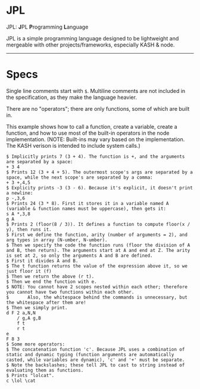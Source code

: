 # JPL
JPL: **J**PL **P**rogramming **L**anguage

JPL is a simple programming language designed to be lightweight and mergeable with other projects/frameworks, especially KASH & node.

-----

# Specs

Single line comments start with `$`.
Multiline comments are not included in the specification, as they make the language heavier.

There are no "operators"; there are only functions, some of which are built in.

This example shows how to call a function, create a variable, create a function, and how to use most of the built-in operators in the node implementation. (NOTE: Built-ins may vary based on the implementation. The KASH verison is intended to include system calls.)

```
$ Implicitly prints 7 (3 + 4). The function is +, and the arguments are separated by a space:
+ 3 4
$ Prints 12 (3 + 4 + 5). The outermost scope's args are separated by a space, while the next scope's are separated by a comma:
+ 3 +,4,5
$ Explicity prints -3 (3 - 6). Because it's explicit, it doesn't print a newline:
p -,3,6
$ Prints 24 (3 * 8). First it stores it in a variable named A (variable & function names must be uppercase), then gets it:
s A *,3,8
g A
$ Prints 2 (floor(8 / 3)). It defines a function to compute floor(x / y), then runs it.
$ First we define the function, arity (number of arguments = 2), and arg types in array (N-umber, N-umber).
$ Then we specify the code the function runs (floor the division of A and B, then return). The arguments start at A and end at Z. The arity is set at 2, so only the arguments A and B are defined.
$ First it divides A and B.
$ The t function returns the value of the expression above it, so we just floor it (f)
$ Then we return the above (r t).
$ Then we end the function with e.
$ NOTE: You cannot have 2 scopes nested within each other; therefore you cannot have two functions within each other.
$       Also, the whitespace behind the commands is unnecessary, but the whitespace after them are!
$ Then we simply print.
d F 2 a,N,N
    / g,A g,B
    f t
    r t
e
F 8 3
$ Some more operators:
$ The concatenation function 'c'. Because JPL uses a combination of static and dynamic typing (function arguments are automatically casted, while variables are dynamic), 'c' and '+' must be separate.
$ Note the backslashes; these tell JPL to cast to string instead of evaluating them as functions.
$ Prints "lolcat".
c \lol \cat
```
